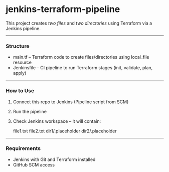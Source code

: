 # jenkins-terraform-pipeline
This project creates *two files* and *two directories* using Terraform via a Jenkins pipeline.

---

### Structure

- main.tf – Terraform code to create files/directories using local_file resource  
- Jenkinsfile – CI pipeline to run Terraform stages (init, validate, plan, apply)

---

### How to Use

1. Connect this repo to Jenkins (Pipeline script from SCM)
2. Run the pipeline
3. Check Jenkins workspace – it will contain:
    
    file1.txt
    file2.txt
    dir1/.placeholder
    dir2/.placeholder
    

---

### Requirements

- Jenkins with Git and Terraform installed  
- GitHub SCM access
